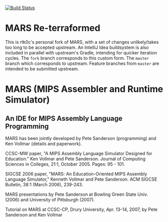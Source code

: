 [![Build Status](https://travis-ci.org/carlosrabelo/mars.png)](https://travis-ci.org/carlosrabelo/mars)

# MARS Re-terraformed
This is rtk0c's personal fork of MARS, with a set of changes unlikely/takes too long to be accepted upstream. An IntelliJ Idea buildsystem is also included in parallel with upstream's Gradle, intending for quicker iteration cycles. The `fork` branch corresponds to this custom form. The `master` branch which corresponds to upstream. Feature branches from `master` are intended to be submitted upstream.

# MARS (MIPS Assembler and Runtime Simulator)

## An IDE for MIPS Assembly Language Programming

MARS has been jointly developed by Pete Sanderson (programming) and Ken Vollmar (details and paperwork).

CCSC-MW paper, "A MIPS Assembly Language Simulator Designed for Education." Ken Vollmar and Pete Sanderson. Journal of Computing Sciences in Colleges, 21:1, October 2005. Pages: 95 - 101.

SIGCSE 2006 paper, "MARS: An Education-Oriented MIPS Assembly Language Simulator," Kenneth Vollmar and Pete Sanderson. ACM SIGCSE Bulletin, 38:1 (March 2006), 239-243.

MARS presentations by Pete Sanderson at Bowling Green State Univ. (2006) and University of Pittsburgh (2007).

Tutorial on MARS at CCSC-CP, Drury University, Apr. 13-14, 2007, by Pete Sanderson and Ken Vollmar